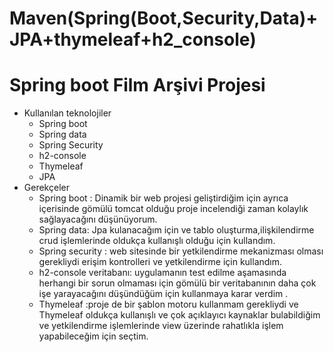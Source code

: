 # Maven(Spring(Boot,Security,Data)+JPA+thymeleaf+h2_console)


# Spring boot Film Arşivi Projesi



* Kullanılan teknolojiler
  * Spring boot
  * Spring data
  * Spring Security
  * h2-console
  * Thymeleaf
  * JPA
* Gerekçeler
  * Spring boot : Dinamik bir web projesi geliştirdiğim için ayrıca içerisinde gömülü tomcat olduğu proje incelendiği zaman kolaylık sağlayacağını düşünüyorum.
  * Spring data: Jpa kulanacağım için  ve tablo oluşturma,ilişkilendirme crud işlemlerinde oldukça kullanışlı olduğu için kullandım.
  * Spring security : web sitesinde bir yetkilendirme mekanizması olması gerekliydi erişim kontrolleri ve yetkilendirme için kullandım.
  * h2-console veritabanı: uygulamanın test edilme aşamasında herhangi bir sorun olmaması için gömülü bir veritabanının daha çok işe yarayacağını düşündüğüm için kullanmaya karar verdim .
  * Thymeleaf :proje de bir şablon motoru kullanmam gerekliydi ve Thymeleaf oldukça kullanışlı ve çok  açıklayıcı kaynaklar bulabildiğim ve 
yetkilendirme işlemlerinde view üzerinde rahatlıkla işlem yapabileceğim için seçtim.
 

